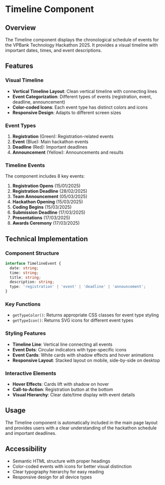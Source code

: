# Timeline Component

## Overview
The Timeline component displays the chronological schedule of events for the VPBank Technology Hackathon 2025. It provides a visual timeline with important dates, times, and event descriptions.

## Features

### Visual Timeline
- **Vertical Timeline Layout**: Clean vertical timeline with connecting lines
- **Event Categorization**: Different types of events (registration, event, deadline, announcement)
- **Color-coded Icons**: Each event type has distinct colors and icons
- **Responsive Design**: Adapts to different screen sizes

### Event Types
1. **Registration** (Green): Registration-related events
2. **Event** (Blue): Main hackathon events
3. **Deadline** (Red): Important deadlines
4. **Announcement** (Yellow): Announcements and results

### Timeline Events
The component includes 8 key events:
1. **Registration Opens** (15/01/2025)
2. **Registration Deadline** (28/02/2025)
3. **Team Announcement** (05/03/2025)
4. **Hackathon Opening** (15/03/2025)
5. **Coding Begins** (15/03/2025)
6. **Submission Deadline** (17/03/2025)
7. **Presentations** (17/03/2025)
8. **Awards Ceremony** (17/03/2025)

## Technical Implementation

### Component Structure
```typescript
interface TimelineEvent {
  date: string;
  time: string;
  title: string;
  description: string;
  type: 'registration' | 'event' | 'deadline' | 'announcement';
}
```

### Key Functions
- `getTypeColor()`: Returns appropriate CSS classes for event type styling
- `getTypeIcon()`: Returns SVG icons for different event types

### Styling Features
- **Timeline Line**: Vertical line connecting all events
- **Event Dots**: Circular indicators with type-specific icons
- **Event Cards**: White cards with shadow effects and hover animations
- **Responsive Layout**: Stacked layout on mobile, side-by-side on desktop

### Interactive Elements
- **Hover Effects**: Cards lift with shadow on hover
- **Call-to-Action**: Registration button at the bottom
- **Visual Hierarchy**: Clear date/time display with event details

## Usage
The Timeline component is automatically included in the main page layout and provides users with a clear understanding of the hackathon schedule and important deadlines.

## Accessibility
- Semantic HTML structure with proper headings
- Color-coded events with icons for better visual distinction
- Clear typography hierarchy for easy reading
- Responsive design for all device types
